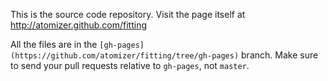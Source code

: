 This is the source code repository.
Visit the page itself at http://atomizer.github.com/fitting

All the files are in the `[gh-pages](https://github.com/atomizer/fitting/tree/gh-pages)` branch.
Make sure to send your pull requests relative to `gh-pages`, not `master`.
